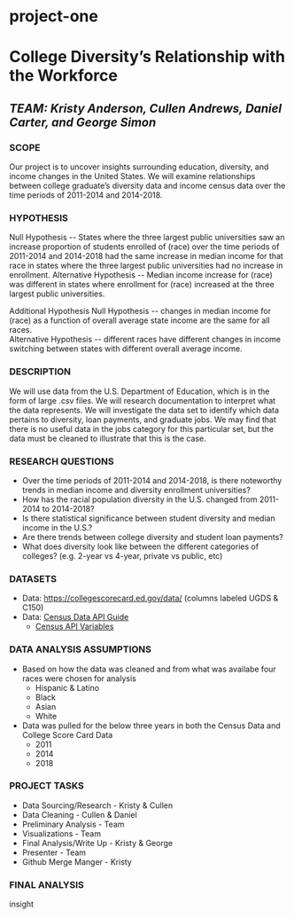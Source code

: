 # project-one
# College Diversity’s Relationship with the Workforce
## *TEAM: Kristy Anderson, Cullen Andrews, Daniel Carter, and George Simon*
### SCOPE
Our project is to uncover insights surrounding education, diversity, and income changes in the United States. We will examine relationships between college graduate’s diversity data and income census data over the time periods of 2011-2014 and 2014-2018.
### HYPOTHESIS
Null Hypothesis -- States where the three largest public universities saw an increase proportion of students enrolled of (race) over the time periods of 2011-2014 and 2014-2018 had the same increase in median income for that race in states where the three largest public universities had no increase in enrollment.
Alternative Hypothesis -- Median income increase for (race) was different in states where enrollment for (race) increased at the three largest public universities.

Additional Hypothesis
Null Hypothesis -- changes in median income for (race) as a function of overall average state income are the same for all races.   
Alternative Hypothesis -- different races have different changes in income switching between states with different overall average income.

### DESCRIPTION
We will use data from the U.S. Department of Education, which is in the form of large .csv files. We will research documentation to interpret what the data represents. We will investigate the data set to identify which data pertains to diversity, loan payments, and graduate jobs. We may find that there is no useful data in the jobs category for this particular set, but the data must be cleaned to illustrate that this is the case.

### RESEARCH QUESTIONS
* Over the time periods of 2011-2014 and 2014-2018, is there noteworthy trends in median income and diversity enrollment universities?
* How has the racial population diversity in the U.S. changed from 2011-2014 to 2014-2018?
* Is there statistical significance between student diversity and median income in the U.S.?
* Are there trends between college diversity and student loan payments?
* What does diversity look like between the different categories of colleges? (e.g. 2-year vs 4-year, private vs public, etc)

### DATASETS
* Data:  https://collegescorecard.ed.gov/data/ (columns labeled UGDS & C150)
* Data:  [Census Data API Guide](https://www.census.gov/content/dam/Census/data/developers/api-user-guide/api-guide.pdf)
    * [Census API Variables](https://api.census.gov/data/2018/acs/acs5/variables.html)

### DATA ANALYSIS ASSUMPTIONS
* Based on how the data was cleaned and from what was availabe four races were chosen for analysis
    * Hispanic & Latino
    * Black
    * Asian
    * White
* Data was pulled for the below three years in both the Census Data and College Score Card Data
    * 2011
    * 2014
    * 2018 

### PROJECT TASKS
* Data Sourcing/Research - Kristy & Cullen
* Data Cleaning - Cullen & Daniel
* Preliminary Analysis - Team
* Visualizations - Team
* Final Analysis/Write Up - Kristy & George
* Presenter - Team
* Github Merge Manger - Kristy

### FINAL ANALYSIS
insight
